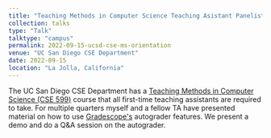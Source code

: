 ```yaml
---
title: "Teaching Methods in Computer Science Teaching Asistant Panelist"
collection: talks
type: "Talk"
talktype: "campus"
permalink: 2022-09-15-ucsd-cse-ms-orientation
venue: "UC San Diego CSE Department"
date: 2022-09-15
location: "La Jolla, California"
---
```


The UC San Diego CSE Department has a 
<a href="https://catalog.ucsd.edu/courses/CSE.html#cse599" target="_blank">Teaching Methods in Computer Science (CSE 599)</a> course that all first-time teaching assistants are required to take. For multiple quarters myself and a fellow TA have presented material on how to use <a href="https://gradescope-autograders.readthedocs.io/en/latest/" target="_blank">Gradescope's</a> autograder features. We present a demo and do a Q&A session on the autograder.



